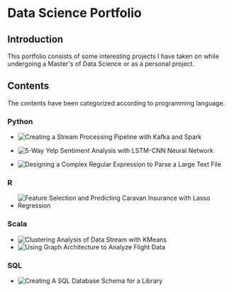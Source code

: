 # Data Science Portfolio

## Introduction
This portfolio consists of some interesting projects I have taken on while undergoing a Master's of Data Science or as a personal project.

## Contents
The contents have been categorized according to programming language.

### Python
- ![Creating a Stream Processing Pipeline with Kafka and Spark](https://github.com/ikosakwe/data-science-portfolio/tree/master/Fire_Stream_Processing_Pipeline_Python)

- ![5-Way Yelp Sentiment Analysis with LSTM-CNN Neural Network](https://github.com/ikosakwe/data-science-portfolio/tree/master/Yelp_Sentiment_Analysis_With_Deep_Learning)

- ![Designing a Complex Regular Expression to Parse a Large Text File](https://github.com/ikosakwe/data-science-portfolio/tree/master/Parsing_JobPostings)

### R
- ![Feature Selection and Predicting Caravan Insurance with Lasso Regression](https://github.com/ikosakwe/data-science-portfolio/tree/master/Insurance_Prediction_Lasso_Regression_R)

### Scala
- ![Clustering Analysis of Data Stream with KMeans](https://github.com/ikosakwe/data-science-portfolio/tree/master/Analyzing_Flight_Data_Scala)
- ![Using Graph Architecture to Analyze Flight Data](https://github.com/ikosakwe/data-science-portfolio/tree/master/Analyzing_Flight_Data_Scala)

### SQL
- ![Creating A SQL Database Schema for a Library](https://github.com/ikosakwe/data-science-portfolio/tree/master/Building_Library_SQL_Schema)
